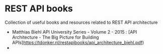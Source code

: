 # REST API books
Collection of useful books and resources related to REST API architecture

* Matthias Biehl API University Series - Volume 2 - 2015 : [API Architecture - The Big Picture for Building APIs]https://tdonker.nl/restapibooks/api_architecture_biehl.pdf)
* 
